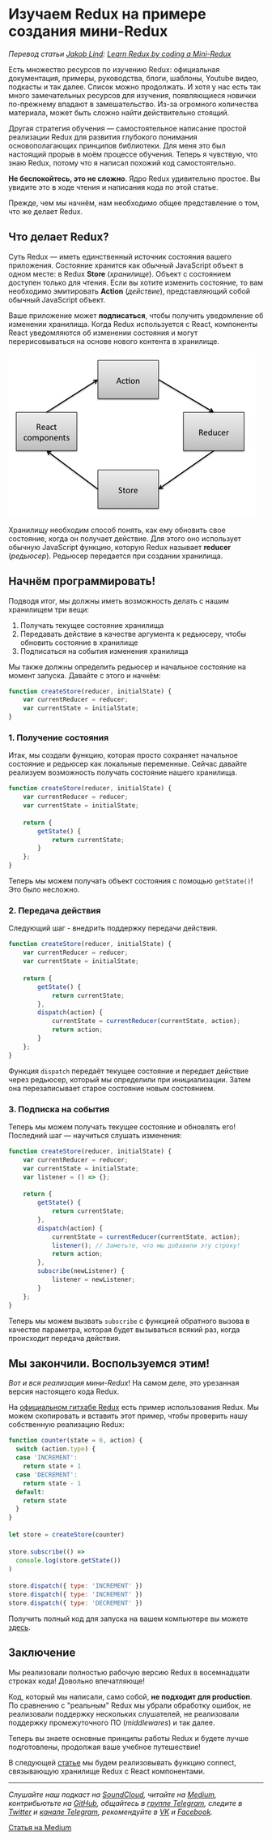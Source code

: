 # Изучаем Redux на примере создания мини-Redux

*Перевод статьи [Jakob Lind](https://twitter.com/karljakoblind): [Learn Redux by coding a Mini-Redux](http://blog.jakoblind.no/2017/03/13/learn-redux-by-coding-a-mini-redux)*

Есть множество ресурсов по изучению Redux: официальная документация, примеры, руководства, блоги, шаблоны, Youtube видео, подкасты и так далее. Список можно продолжать. И хотя у нас есть так много замечательных ресурсов для изучения, появляющиеся новички по-прежнему впадают в замешательство. Из-за огромного количества материала, может быть сложно найти действительно стоящий.

Другая стратегия обучения — самостоятельное написание простой реализации Redux для развития глубокого понимания основополагающих принципов библиотеки. Для меня это был настоящий прорыв в моём процессе обучения. Теперь я чувствую, что знаю Redux, потому что я написал похожий код самостоятельно.

**Не беспокойтесь, это не сложно**. Ядро Redux удивительно простое. Вы увидите это в ходе чтения и написания кода по этой статье.

Прежде, чем мы начнём, нам необходимо общее представление о том, что же делает Redux.

## Что делает Redux?
Суть Redux — иметь единственный источник состояния вашего приложения. Состояние хранится как обычный JavaScript объект в одном месте: в Redux **Store** (*хранилище*). Объект с состоянием доступен только для чтения. Если вы хотите изменить состояние, то вам необходимо эмитировать **Action** (*действие*), представляющий собой обычный JavaScript объект.

Ваше приложение может **подписаться**, чтобы получить уведомление об изменении хранилища. Когда Redux используется с React, компоненты React уведомляются об изменении состояния и могут перерисовываться на основе нового контента в хранилище.

![](./redux.png)

Хранилищу необходим способ понять, как ему обновить свое состояние, когда он получает действие. Для этого оно использует обычную JavaScript функцию, которую Redux называет **reducer** (*редьюсер*). Редьюсер передается при создании хранилища.

## Начнём программировать!
Подводя итог, мы должны иметь возможность делать с нашим хранилищем три вещи:

1. Получать текущее состояние хранилища
2. Передавать действие в качестве аргумента к редьюсеру, чтобы обновить состояние в хранилище
3. Подписаться на события изменения хранилища

Мы также должны определить редьюсер и начальное состояние на момент запуска. Давайте с этого и начнём:

```js
function createStore(reducer, initialState) {
    var currentReducer = reducer;
    var currentState = initialState;
}
```

### 1. Получение состояния
Итак, мы создали функцию, которая просто сохраняет начальное состояние и редьюсер как локальные переменные. Сейчас давайте реализуем возможность получать состояние нашего хранилища.

```js
function createStore(reducer, initialState) {
    var currentReducer = reducer;
    var currentState = initialState;

    return {
        getState() {
            return currentState;
        }
    };
}
```

Теперь мы можем получать объект состояния с помощью `getState()`! Это было несложно.

### 2. Передача действия
Следующий шаг - внедрить поддержку передачи действия.

```js
function createStore(reducer, initialState) {
    var currentReducer = reducer;
    var currentState = initialState;

    return {
        getState() {
            return currentState;
        },
        dispatch(action) {
            currentState = currentReducer(currentState, action);
            return action;
        }
    };
}
```

Функция `dispatch` передаёт текущее состояние и передает действие через редьюсер, который мы определили при инициализации. Затем она перезаписывает старое состояние новым состоянием.

### 3. Подписка на события
Теперь мы можем получать текущее состояние и обновлять его! Последний шаг — научиться слушать изменения:

```js
function createStore(reducer, initialState) {
    var currentReducer = reducer;
    var currentState = initialState;
    var listener = () => {};

    return {
        getState() {
            return currentState;
        },
        dispatch(action) {
            currentState = currentReducer(currentState, action);
            listener(); // Заметьте, что мы добавили эту строку!
            return action;
        },
        subscribe(newListener) {
            listener = newListener;
        }
    };
}
```

Теперь мы можем вызвать `subscribe` c функцией обратного вызова в качестве параметра, которая будет вызываться всякий раз, когда происходит передача действия.

## Мы закончили. Воспользуемся этим!

*Вот и вся реализация мини-Redux*! На самом деле, это урезанная версия настоящего кода Redux.

На [официальном гитхабе Redux](https://github.com/reactjs/redux) есть пример использования Redux. Мы можем скопировать и вставить этот пример, чтобы проверить нашу собственную реализацию Redux:

```js
function counter(state = 0, action) {
  switch (action.type) {
  case 'INCREMENT':
    return state + 1
  case 'DECREMENT':
    return state - 1
  default:
    return state
  }
}

let store = createStore(counter)

store.subscribe(() =>
  console.log(store.getState())
)

store.dispatch({ type: 'INCREMENT' })
store.dispatch({ type: 'INCREMENT' })
store.dispatch({ type: 'DECREMENT' })
```

Получить полный код для запуска на вашем компьютере вы можете [здесь](https://gist.github.com/jakoblind/6b90d0b677d26effcebbed69b24cb05f).

## Заключение
Мы реализовали полностью рабочую версию Redux в восемнадцати строках кода! Довольно впечатляюще!

Код, который мы написали, само собой, **не подходит для production**. По сравнению с "реальным" Redux мы убрали обработку ошибок, не реализовали поддержку нескольких слушателей, не реализовали поддержку промежуточного ПО (*middlewares*) и так далее.

Теперь вы знаете основные принципы работы Redux и будете лучше подготовлены, продолжая ваше учебное путешествие!

В следующей [статье](http://blog.jakoblind.no/2017/03/20/learn-react-redux-by-coding-the-connect-function-yourself/) мы будем реализовывать функцию connect, связывающую хранилище Redux c React компонентами.

- - - -

*Слушайте наш подкаст на [SoundCloud](https://soundcloud.com/devschacht), читайте на [Medium](https://medium.com/devschacht), контрибьютьте на [GitHub](https://github.com/devSchacht), общайтесь в [группе Telegram](https://t.me/devSchacht), следите в [Twitter](https://twitter.com/DevSchacht) и [канале Telegram](https://t.me/devSchachtChannel), рекомендуйте в [VK](https://vk.com/devschacht) и [Facebook](https://www.facebook.com/devSchacht).*

[Статья на Medium](https://medium.com/devschacht/jakob-lind-learn-redux-by-coding-a-mini-redux-d1a58e830514)
